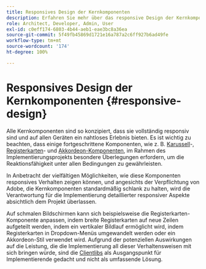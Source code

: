 ```yaml
---
title: Responsives Design der Kernkomponenten
description: Erfahren Sie mehr über das responsive Design der Kernkomponenten und darüber, wie es sich auf Ihr Projekt auswirken kann.
role: Architect, Developer, Admin, User
exl-id: c0eff174-6803-4b44-aeb1-eae3bc8a36ea
source-git-commit: 5f49fb45869d1721e16a787a2c6ff927b6ad49fe
workflow-type: tm+mt
source-wordcount: '174'
ht-degree: 100%

---
```


# Responsives Design der Kernkomponenten {#responsive-design}

Alle Kernkomponenten sind so konzipiert, dass sie vollständig responsiv sind und auf allen Geräten ein nahtloses Erlebnis bieten. Es ist wichtig zu beachten, dass einige fortgeschrittene Komponenten, wie z. B. [Karussell](/help/components/carousel.md)-, [Registerkarten](/help/components/tabs.md)- und [Akkordeon-Komponenten](/help/components/accordion.md), im Rahmen des Implementierungsprojekts besondere Überlegungen erfordern, um die Reaktionsfähigkeit unter allen Bedingungen zu gewährleisten.

In Anbetracht der vielfältigen Möglichkeiten, wie diese Komponenten responsives Verhalten zeigen können, und angesichts der Verpflichtung von Adobe, die Kernkomponenten standardmäßig schlank zu halten, wird die Verantwortung für die Implementierung detaillierter responsiver Aspekte absichtlich dem Projekt überlassen.

Auf schmalen Bildschirmen kann sich beispielsweise die Registerkarten-Komponente anpassen, indem breite Registerkarten auf neue Zeilen aufgeteilt werden, indem ein vertikaler Bildlauf ermöglicht wird, indem Registerkarten in Dropdown-Menüs umgewandelt werden oder ein Akkordeon-Stil verwendet wird. Aufgrund der potenziellen Auswirkungen auf die Leistung, die die Implementierung all dieser Verhaltensweisen mit sich bringen würde, sind die [Clientlibs](/help/developing/including-clientlibs.md#provided) als Ausgangspunkt für Implementierende gedacht und nicht als umfassende Lösung.
